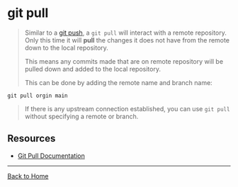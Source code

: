 # git pull
>Similar to a [git push](./push.md), a `git pull` will interact with a remote repository.
>Only this time it will **pull** the changes it does not have from the remote down to the local repository.
>
>This means any commits made that are on remote repository will be pulled down and added to the local repository.
>
>This can be done by adding the remote name and branch name:
```
git pull orgin main
```
>If there is any upstream connection established, you can use `git pull` without specifying a remote or branch.
## Resources 
- [Git Pull Documentation](https:git-scm.com/docs/git-pull) 
---
[Back to Home](../README.md) 
